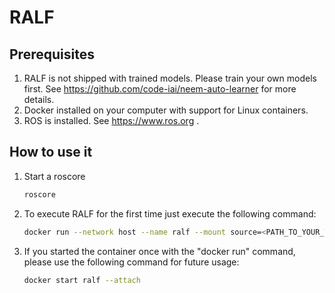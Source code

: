 # RALF

## Prerequisites

1. RALF is not shipped with trained models. Please train your own models first.
See https://github.com/code-iai/neem-auto-learner for more details.
2. Docker installed on your computer with support for Linux containers.
3. ROS is installed. See https://www.ros.org .

## How to use it
1. Start a roscore 
    ```bash
   roscore
   ```
2. To execute RALF for the first time just execute the following command: 
   ```bash
   docker run --network host --name ralf --mount source=<PATH_TO_YOUR_TRAINED_MODELS>,target=/app/models codeiai/ralf:1.0.0
   ```   
3. If you started the container once with the "docker run" command, please use the following command for future usage: 
    ```bash
    docker start ralf --attach
    ```    




